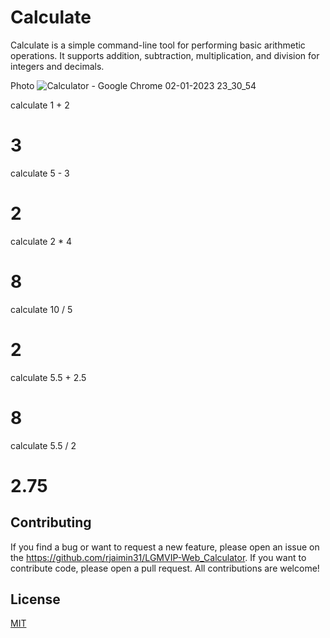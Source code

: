# Calculate 

Calculate is a simple command-line tool for performing basic arithmetic operations. It supports addition, subtraction, multiplication, and division for integers and decimals.

Photo
![Calculator - Google Chrome 02-01-2023 23_30_54](https://user-images.githubusercontent.com/69408891/210265750-692b6e3b-735c-4865-b6b2-67b900fa2020.png)


calculate 1 + 2
# 3

calculate 5 - 3
# 2

calculate 2 * 4
# 8

calculate 10 / 5
# 2

calculate 5.5 + 2.5
# 8

calculate 5.5 / 2
# 2.75

## Contributing

If you find a bug or want to request a new feature, please open an issue on the https://github.com/rjaimin31/LGMVIP-Web_Calculator. If you want to contribute code, please open a pull request. All contributions are welcome!

## License

[MIT](https://github.com/rjaimin31/LGMVIP-Web_Calculator/blob/04efef21fbd7d5d73940efddf566ea92e3640f76/LICENSE)
